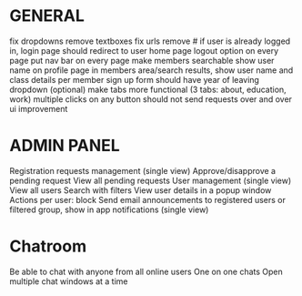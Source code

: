 
# GENERAL
fix dropdowns remove textboxes
fix urls remove #
if user is already logged in, login page should redirect to user home page
logout option on every page
put nav bar on every page
make members searchable
show user name on profile page
in members area/search results, show user name and class details per member
sign up form should have year of leaving dropdown (optional)
make tabs more functional (3 tabs: about, education, work)
multiple clicks on any button should not send requests over and over
ui improvement

# ADMIN PANEL
Registration requests management (single view)
Approve/disapprove a pending request
View all pending requests
User management (single view)
View all users
Search with filters
View user details in a popup window
Actions per user: block
Send email announcements to registered users or filtered group, show in app notifications (single view)

# Chatroom
Be able to chat with anyone from all online users
One on one chats
Open multiple chat windows at a time
